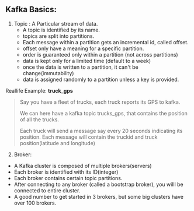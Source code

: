 ## Kafka Basics:

1. Topic : A Particular stream of data.
   - A topic is identified by its name.
   - topics are split into partitions.
   - Each message within a partition gets an incremental id, called offset.
   - offset only have a meaning for a specific partition.
   - order is guaranteed only within a partition (not across partitions)
   - data is kept only for a limited time (default to a week)
   - once the data is written to a partition, it can't be change(immutability)
   - data is assigned randomly to a partition unless a key is provided.
   

 Reallife Example:  **truck_gps**
 > Say you have a fleet of trucks, each truck reports its GPS to kafka.<p>
 We can here have a kafka topic trucks_gps, that contains the position of all the trucks.<p>
 Each truck will send a message say every 20 seconds indicating its position. Each message will contain the truckid and truck    position(latitude and longitude)

2. Broker:
  - A Kafka cluster is composed of multiple brokers(servers)
  - Each broker is identified with its ID(integer)
  - Each broker contains certain topic partitions.
  - After connecting to any broker (called a bootstrap broker), you willl be connected to entire cluster.
  - A good number to get started in 3 brokers, but some big clusters have over 100 brokers.



   
